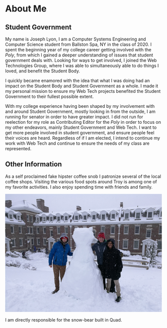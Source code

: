 # About Me

## Student Government
My name is Joseph Lyon, I am a Computer Systems Engineering and Computer Science student from Ballston Spa, NY in the class of 2020. I spent the beginning year of my college career getting involved with the _Poly_, from which I gained a deeper understanding of issues that student government deals with. Looking for ways to get involved, I joined the Web Technologies Group, where I was able to simultaneously able to do things I loved, and benefit the Student Body.

I quickly became enamored with the idea that what I was doing had an impact on the Student Body and Student Government as a whole. I made it my personal mission to ensure my Web Tech projects benefited the Student Government to their fullest possible extent.

With my college experience having been shaped by my involvement with and around Student Government, mostly looking in from the outside, I am running for senator in order to have greater impact. I did not run for reelection for my role as Contributing Editor for the _Poly_ in order to focus on my other endeavors, mainly Student Government and Web Tech. I want to get more people involved in student government, and ensure people feel their voices are heard. Regardless of if I am elected, I intend to continue my work with Web Tech and continue to ensure the needs of my class are represented.

## Other Information
As a self proclaimed fake hipster coffee snob I patronize several of the local coffee shops. Visiting the various food spots around Troy is among one of my favorite activities. I also enjoy spending time with friends and family.

![Me](https://github.com/jlyon1/lyon.lol/blob/master/css/bear.jpg?raw=true)

I am directly responsible for the snow-bear built in Quad.
